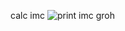 calc imc
![print imc groh](https://github.com/user-attachments/assets/92ab6bb6-7baf-4e02-8152-9d6fdc6b4705)
